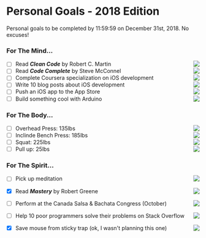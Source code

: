 # Personal Goals - 2018 Edition

Personal goals to be completed by 11:59:59 on December 31st, 2018. No excuses!

### For The Mind...

- [ ] Read <b><i>Clean Code</i></b> by Robert C. Martin <img align="right" src="http://progressed.io/bar/16" >
- [ ] Read <b><i>Code Complete</i></b> by Steve McConnel <img align="right" src="http://progressed.io/bar/0" >
- [ ] Complete Coursera specialization on iOS development <img align="right" src="http://progressed.io/bar/0" >
- [ ] Write 10 blog posts about iOS development <img align="right" src="http://progressed.io/bar/0" >
- [ ] Push an iOS app to the App Store <img align="right" src="http://progressed.io/bar/0" >
- [ ] Build something cool with Arduino <img align="right" src="http://progressed.io/bar/0" >

### For The Body...

- [ ] Overhead Press: 135lbs <img align="right" src="http://progressed.io/bar/70" >
- [ ] Inclinde Bench Press: 185lbs <img align="right" src="http://progressed.io/bar/75" >
- [ ] Squat: 225lbs <img align="right" src="http://progressed.io/bar/65" >
- [ ] Pull up: 25lbs <img align="right" src="http://progressed.io/bar/23" >

### For The Spirit...

- [ ] Pick up meditation <img align="right" src="http://progressed.io/bar/0" >
- [x] Read <b><i>Mastery</i></b> by Robert Greene <img align="right" src="http://progressed.io/bar/100" >
- [ ] Perform at the Canada Salsa & Bachata Congress (October) <img align="right" src="http://progressed.io/bar/0" >
- [ ] Help 10 poor programmers solve their problems on Stack Overflow <img align="right" src="http://progressed.io/bar/0" >
- [x] Save mouse from sticky trap (ok, I wasn't planning this one) <img align="right" src="http://progressed.io/bar/100" >

